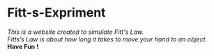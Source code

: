# Fitt-s-Expriment
*This is a website created to simulate Fitt's Law.<br/>
Fitts’s Law is about how long it takes to move your hand to an object.*<br/>
**Have Fun !**
